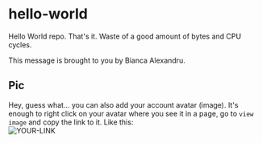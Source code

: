 # hello-world

Hello World repo. That's it. Waste of a good amount of bytes and CPU cycles.

This message is brought to you by Bianca Alexandru.

## Pic

Hey, guess what... you can also add your account avatar (image). It's enough to right click on your avatar where you see it in a page, go to `view image` and copy the link to it.
Like this:  
![YOUR-LINK](https://avatars2.githubusercontent.com/u/52234185?s=400&u=18f7fb5aeb0fc85c8ade45091be8fda0c4c365de&v=4)
